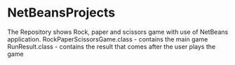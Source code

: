 # NetBeansProjects
The Repository shows Rock, paper and scissors game with use of NetBeans application.
RockPaperScissorsGame.class - contains the main game
RunResult.class - contains the result that comes after the user plays the game
